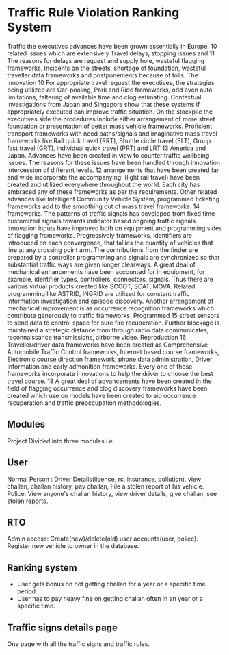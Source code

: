 # Traffic Rule Violation Ranking System

Traffic the executives advances have been grown essentially in Europe,
10
related issues which are extensively Travel delays, stopping issues and
11
The reasons for delays are request and supply hole, wasteful flagging
frameworks, Incidents on the streets, shortage of foundation, wasteful traveller
data frameworks and postponements because of tolls. The innovation
10
For appropriate travel request the executives, the strategies being utilized are
Car-pooling, Park and Ride frameworks, odd even auto limitations, faltering of
available time and clog estimating. Contextual investigations from Japan and
Singapore show that these systems if appropriately executed can improve traffic
situation. On the stockpile the executives side the procedures include either
arrangement of more street foundation or presentation of better mass vehicle
frameworks. Proficient transport frameworks with need paths/signals and
imaginative mass travel frameworks like Rail quick travel (RRT), Shuttle circle
travel (SLT), Group fast travel (GRT), individual quick travel (PRT) and LRT
13
 America and Japan. Advances have been created in view to counter traffic
 wellbeing issues. The reasons for these issues have been handled through innovation intercession of different levels.
12
  arrangements that have been created far and wide incorporate the accompanying:
 (light rail travel) have been created and utilized everywhere throughout the world. Each city has embraced any of these frameworks as per the requirements.
Other related advances like Intelligent Community Vehicle System, programmed ticketing frameworks add to the smoothing out of mass travel frameworks.
14
frameworks. The patterns of traffic signals has developed from fixed time customized signals towards indicator based ongoing traffic signals. Innovation inputs have improved both on equipment and programming sides of flagging frameworks. Progressively frameworks, identifiers are introduced on each convergence, that tallies the quantity of vehicles that line at any crossing point arm. The contributions from the finder are prepared by a controller programming and signals are synchronized so that substantial traffic ways are given longer clearways. A great deal of mechanical enhancements have been accounted for in equipment, for example, identifier types, controllers, connectors, signals. Thus there are various virtual products created like SCOOT, SCAT, MOVA. Related programming like ASTRID, INGRID are utilized for constant traffic information investigation and episode discovery.
Another arrangement of mechanical improvement is as occurrence recognition frameworks which contribute generously to traffic frameworks. Programmed
15
street sensors to send data to control space for sure fire recuperation. Further
blockage is maintained a strategic distance from through radio data
communicates, reconnaissance transmissions, airborne video. Reproduction
16
Traveller/driver data frameworks have been created as Comprehensive Automobile Traffic Control frameworks, Internet based course frameworks, Electronic course direction framework, phone data administration, Driver Information and early admonition frameworks. Every one of these frameworks incorporate innovations to help the driver to choose the best travel course.
18
 A great deal of advancements have been created in the field of flagging
 occurrence and clog discovery frameworks have been created which use on
 models have been created to aid occurrence recuperation and traffic preoccupation methodologies.

## Modules

Project Divided into three modules i.e

## User

Normal Person : Driver Details(licence, rc, insurance, pollution), view challan, challan history, pay challan, File a stolen report of his vehicle.
Police: View anyone's challan history, view driver details, give challan, see stolen reports.

## RTO

Admin access: Create(new)/delete(old) user accounts(user, police).
Register new vehicle to owner in the database.

## Ranking system

- User gets bonus on not getting challan for a year or a specific time period.
- User has to pay heavy fine on getting challan often in an year or a specific time.

## Traffic signs details page

One page with all the traffic signs and traffic rules.

